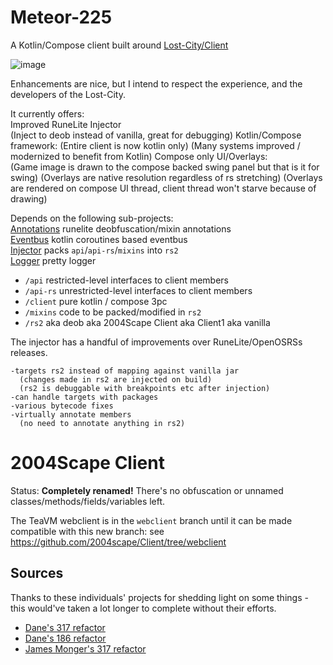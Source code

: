 # Meteor-225

A Kotlin/Compose client built around [Lost-City/Client](https://github.com/2004Scape/Client)

![image](https://github.com/zeruth/Meteor/assets/2943260/c0bfa14f-25c8-4c77-9177-b3d543098548)

Enhancements are nice, but I intend to respect the experience, and the developers of the Lost-City.  
    
It currently offers:  
Improved RuneLite Injector  
 (Inject to deob instead of vanilla, great for debugging)
Kotlin/Compose framework:
 (Entire client is now kotlin only)
 (Many systems improved / modernized to benefit from Kotlin)
Compose only UI/Overlays:  
 (Game image is drawn to the compose backed swing panel but that is it for swing)
 (Overlays are native resolution regardless of rs stretching)
 (Overlays are rendered on compose UI thread, client thread won't starve because of drawing)

Depends on the following sub-projects:  
[Annotations](https://www.github.com/zeruth/annotations)  runelite deobfuscation/mixin annotations  
[Eventbus](https://www.github.com/zeruth/eventbus)  kotlin coroutines based eventbus  
[Injector](https://www.github.com/zeruth/injector)  packs `api`/`api-rs`/`mixins` into `rs2`  
[Logger](https://www.github.com/zeruth/logger)  pretty logger  
  
* `/api` restricted-level interfaces to client members
* `/api-rs` unrestricted-level interfaces to client members
* `/client` pure kotlin / compose 3pc
* `/mixins` code to be packed/modified in `rs2`
* `/rs2` aka deob aka 2004Scape Client aka Client1 aka vanilla

The injector has a handful of improvements over RuneLite/OpenOSRSs releases.
```
-targets rs2 instead of mapping against vanilla jar  
  (changes made in rs2 are injected on build)
  (rs2 is debuggable with breakpoints etc after injection)  
-can handle targets with packages  
-various bytecode fixes  
-virtually annotate members 
  (no need to annotate anything in rs2)  
```
  
# 2004Scape Client

Status: **Completely renamed!** There's no obfuscation or unnamed classes/methods/fields/variables left.

The TeaVM webclient is in the `webclient` branch until it can be made compatible with this new branch: see https://github.com/2004scape/Client/tree/webclient

## Sources

Thanks to these individuals' projects for shedding light on some things - this would've taken a lot longer to complete without their efforts.

* [Dane's 317 refactor](https://github.com/thedaneeffect/RuneScape-317)
* [Dane's 186 refactor](https://github.com/thedaneeffect/RuneScape-Beta-Public)
* [James Monger's 317 refactor](https://github.com/Jameskmonger/317refactor)
